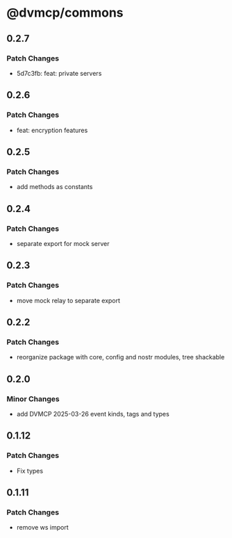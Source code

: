 # @dvmcp/commons

## 0.2.7

### Patch Changes

- 5d7c3fb: feat: private servers

## 0.2.6

### Patch Changes

- feat: encryption features

## 0.2.5

### Patch Changes

- add methods as constants

## 0.2.4

### Patch Changes

- separate export for mock server

## 0.2.3

### Patch Changes

- move mock relay to separate export

## 0.2.2

### Patch Changes

- reorganize package with core, config and nostr modules, tree shackable

## 0.2.0

### Minor Changes

- add DVMCP 2025-03-26 event kinds, tags and types

## 0.1.12

### Patch Changes

- Fix types

## 0.1.11

### Patch Changes

- remove ws import
